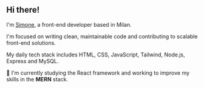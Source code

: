 ## Hi there!


I'm <a href="https://simone-garofalo.netlify.app/" target="_self">Simone</a>, a front-end developer based in Milan.

I'm focused on writing clean, maintainable code and contributing to scalable front-end solutions.

My daily tech stack includes HTML, CSS, JavaScript, Tailwind, Node.js, Express and MySQL.

🌱 I'm currently studying the React framework and working to improve my skills in the <b>MERN</b> stack.
